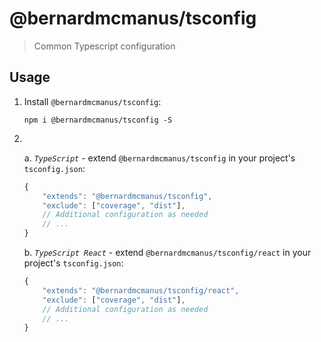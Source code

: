 # @bernardmcmanus/tsconfig

> Common Typescript configuration

## Usage

1. Install `@bernardmcmanus/tsconfig`:

    ```
    npm i @bernardmcmanus/tsconfig -S
    ```

2. <br/>

    a. _`TypeScript`_ - extend `@bernardmcmanus/tsconfig` in your project's `tsconfig.json`:

    ```js
    {
        "extends": "@bernardmcmanus/tsconfig",
        "exclude": ["coverage", "dist"],
        // Additional configuration as needed
        // ...
    }
    ```

    b. _`TypeScript React`_ - extend `@bernardmcmanus/tsconfig/react` in your project's `tsconfig.json`:

    ```js
    {
        "extends": "@bernardmcmanus/tsconfig/react",
        "exclude": ["coverage", "dist"],
        // Additional configuration as needed
        // ...
    }
    ```
